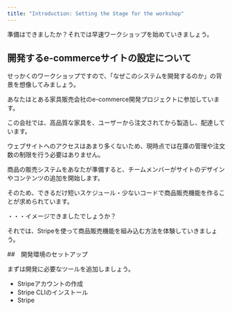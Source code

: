 ```yaml
---
title: "Introduction: Setting the Stage for the workshop"
---
```


準備はできましたか？それでは早速ワークショップを始めていきましょう。

## 開発するe-commerceサイトの設定について

せっかくのワークショップですので、「なぜこのシステムを開発するのか」の背景を想像してみましょう。

あなたはとある家具販売会社のe-commerce開発プロジェクトに参加しています。

この会社では、高品質な家具を、ユーザーから注文されてから製造し、配達しています。

ウェブサイトへのアクセスはあまり多くないため、現時点では在庫の管理や注文数の制限を行う必要はありません。

商品の販売システムをあなたが準備すると、チームメンバーがサイトのデザインやコンテンツの追加を開始します。

そのため、できるだけ短いスケジュール・少ないコードで商品販売機能を作ることが求められています。

・・・イメージできましたでしょうか？

それでは、Stripeを使って商品販売機能を組み込む方法を体験していきましょう。

##　開発環境のセットアップ

まずは開発に必要なツールを追加しましょう。



- Stripeアカウントの作成
- Stripe CLIのインストール
- Stripe
